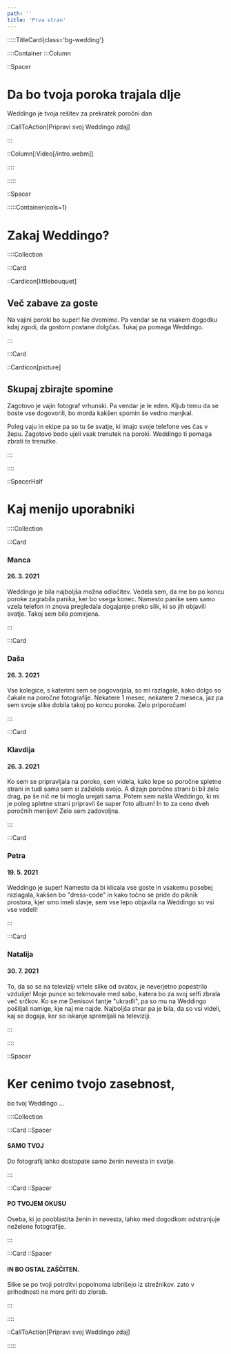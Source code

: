 ```yaml
---
path: ''
title: 'Prva stran'
---
```



:::::TitleCard{class='bg-wedding'}



::::Container
:::Column

::Spacer
# Da bo tvoja poroka trajala dlje

Weddingo je tvoja rešitev za prekratek poročni dan

::CallToAction[Pripravi svoj Weddingo zdaj]

:::

::Column[:Video[/intro.webm]]

::::


:::::




::Spacer




:::::Container{cols=1}

# Zakaj Weddingo?


::::Collection


:::Card

::CardIcon[littlebouquet]

## Več zabave za goste

Na vajini poroki bo super! Ne dvomimo. Pa vendar se na vsakem dogodku kdaj zgodi, da gostom postane dolgčas. Tukaj pa pomaga Weddingo.

:::

:::Card

::CardIcon[picture]

## Skupaj zbirajte spomine

Zagotovo je vajin fotograf vrhunski. Pa vendar je le eden. Kljub temu da se boste vse dogovorili, bo morda kakšen spomin še vedno manjkal. 

Poleg vaju in ekipe pa so tu še svatje, ki imajo svoje telefone ves čas v žepu. Zagotovo bodo ujeli vsak trenutek na poroki. Weddingo ti pomaga zbrati te trenutke.

:::

::::

::SpacerHalf


# Kaj menijo uporabniki

::::Collection



:::Card

### Manca

#### 26. 3. 2021

Weddingo je bila najboljša možna odločitev. Vedela sem, da me bo po koncu poroke zagrabila panika, ker bo vsega konec. Namesto panike sem samo vzela telefon in znova pregledala dogajanje preko slik, ki so jih objavili svatje. Takoj sem bila pomirjena.

:::

:::Card

### Daša

#### 26. 3. 2021

Vse kolegice, s katerimi sem se pogovarjala, so mi razlagale, kako dolgo so čakale na poročne fotografije. Nekatere 1 mesec, nekatere 2 meseca, jaz pa sem svoje slike dobila takoj po koncu poroke. Zelo priporočam!

:::

:::Card

### Klavdija

#### 26. 3. 2021

Ko sem se pripravljala na poroko, sem videla, kako lepe so poročne spletne strani in tudi sama sem si zaželela svojo. A dizajn poročne
strani bi bil zelo drag, pa še nič ne bi mogla urejati sama. Potem sem našla Weddingo, ki mi je poleg spletne strani pripravil še super foto album! In to za ceno dveh poročnih menijev! Zelo sem zadovoljna.

:::


:::Card 


### Petra

#### 19. 5. 2021

Weddingo je super! Namesto da bi klicala vse goste in vsakemu posebej razlagala, kakšen bo "dress-code" in kako točno se pride do piknik prostora, kjer smo imeli slavje, sem vse lepo objavila na Weddingo so vsi vse vedeli!

:::


:::Card 

### Natalija

#### 30. 7. 2021

To, da so se na televiziji vrtele slike od svatov, je neverjetno popestrilo vzdušje! Moje punce so tekmovale med sabo, katera bo za svoj selfi zbrala več srčkov. Ko se me Denisovi fantje
"ukradli", pa so mu na Weddingo pošiljali namige,  kje naj me najde. Najboljša stvar pa je bila, da so vsi videli, kaj se dogaja, ker so iskanje spremljali na televiziji.

:::

::::


::Spacer
# Ker cenimo tvojo zasebnost,

bo tvoj Weddingo ...

::::Collection

:::Card
::Spacer

#### SAMO TVOJ
Do fotografij lahko dostopate samo
ženin nevesta in svatje.

:::

:::Card
::Spacer
#### PO TVOJEM OKUSU
Oseba, ki jo pooblastita 
ženin in nevesta, lahko med 
dogodkom odstranjuje neželene 
fotografije.

:::

:::Card
::Spacer
#### IN BO OSTAL ZAŠČITEN.
Slike se po tvoji potrditvi
popolnoma izbrišejo iz strežnikov.
zato v prihodnosti ne more priti do
zlorab.

:::

::::

::CallToAction[Pripravi svoj Weddingo zdaj]


:::::